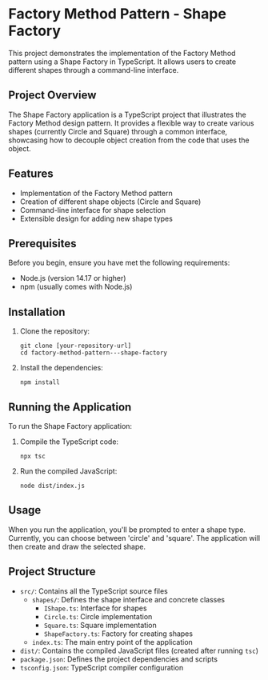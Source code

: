 # Factory Method Pattern - Shape Factory

This project demonstrates the implementation of the Factory Method pattern using a Shape Factory in TypeScript. It allows users to create different shapes through a command-line interface.

## Project Overview

The Shape Factory application is a TypeScript project that illustrates the Factory Method design pattern. It provides a flexible way to create various shapes (currently Circle and Square) through a common interface, showcasing how to decouple object creation from the code that uses the object.

## Features

- Implementation of the Factory Method pattern
- Creation of different shape objects (Circle and Square)
- Command-line interface for shape selection
- Extensible design for adding new shape types

## Prerequisites

Before you begin, ensure you have met the following requirements:

- Node.js (version 14.17 or higher)
- npm (usually comes with Node.js)

## Installation

1. Clone the repository:
   ```
   git clone [your-repository-url]
   cd factory-method-pattern---shape-factory
   ```

2. Install the dependencies:
   ```
   npm install
   ```

## Running the Application

To run the Shape Factory application:

1. Compile the TypeScript code:
   ```
   npx tsc
   ```

2. Run the compiled JavaScript:
   ```
   node dist/index.js
   ```

## Usage

When you run the application, you'll be prompted to enter a shape type. Currently, you can choose between 'circle' and 'square'. The application will then create and draw the selected shape.

## Project Structure

- `src/`: Contains all the TypeScript source files
  - `shapes/`: Defines the shape interface and concrete classes
    - `IShape.ts`: Interface for shapes
    - `Circle.ts`: Circle implementation
    - `Square.ts`: Square implementation
    - `ShapeFactory.ts`: Factory for creating shapes
  - `index.ts`: The main entry point of the application
- `dist/`: Contains the compiled JavaScript files (created after running `tsc`)
- `package.json`: Defines the project dependencies and scripts
- `tsconfig.json`: TypeScript compiler configuration
